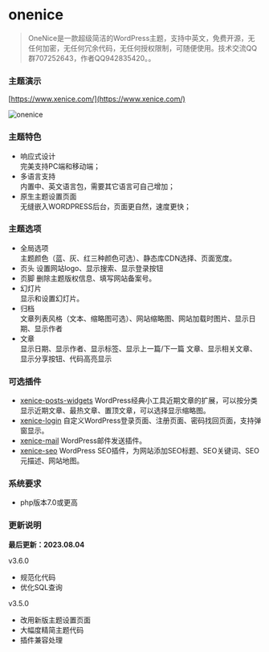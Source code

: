 # onenice
> OneNice是一款超级简洁的WordPress主题，支持中英文，免费开源，无任何加密，无任何冗余代码，无任何授权限制，可随便使用。技术交流QQ群707252643，作者QQ942835420。。  

### 主题演示

[https://www.xenice.com/](https://www.xenice.com/)

![onenice](https://raw.githubusercontent.com/xenice/onenice/master/screenshot.png)

### 主题特色

- 响应式设计  
完美支持PC端和移动端；
- 多语言支持  
内置中、英文语言包，需要其它语言可自己增加；
- 原生主题设置页面  
无缝嵌入WORDPRESS后台，页面更自然，速度更快；


### 主题选项
- 全局选项  
主题颜色（蓝、灰、红三种颜色可选）、静态库CDN选择、页面宽度。
- 页头
设置网站logo、显示搜索、显示登录按钮
- 页脚
删除主题版权信息、填写网站备案号。
- 幻灯片  
显示和设置幻灯片。
- 归档  
文章列表风格（文本、缩略图可选）、网站缩略图、网站加载时图片、显示日期、显示作者
- 文章  
显示日期、显示作者、显示标签、显示上一篇/下一篇 文章、显示相关文章、显示分享按钮、代码高亮显示


### 可选插件
- [xenice-posts-widgets](https://www.xenice.com/plugins/xenice-posts-widgets)
WordPress经典小工具近期文章的扩展，可以按分类显示近期文章、最热文章、置顶文章，可以选择显示缩略图。
- [xenice-login](https://www.xenice.com/plugins/xenice-login)
自定义WordPress登录页面、注册页面、密码找回页面，支持弹窗显示。
- [xenice-mail](https://www.xenice.com/plugins/xenice-mail)
WordPress邮件发送插件。
- [xenice-seo](https://www.xenice.com/plugins/xenice-seo)
WordPress SEO插件，为网站添加SEO标题、SEO关键词、SEO元描述、网站地图。


### 系统要求
- php版本7.0或更高


### 更新说明

**最后更新：2023.08.04**

v3.6.0
- 规范化代码
- 优化SQL查询

v3.5.0

- 改用新版主题设置页面
- 大幅度精简主题代码
- 插件兼容处理
